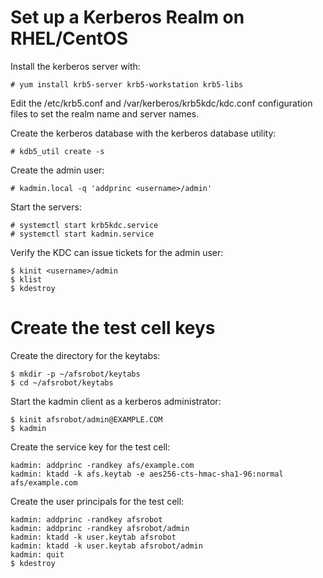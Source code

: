 
# Set up a Kerberos Realm on RHEL/CentOS

Install the kerberos server with:

    # yum install krb5-server krb5-workstation krb5-libs

Edit the /etc/krb5.conf and /var/kerberos/krb5kdc/kdc.conf configuration
files to set the realm name and server names.

Create the kerberos database with the kerberos database utility:

    # kdb5_util create -s

Create the admin user:

    # kadmin.local -q 'addprinc <username>/admin'

Start the servers:

    # systemctl start krb5kdc.service
    # systemctl start kadmin.service

Verify the KDC can issue tickets for the admin user:

    $ kinit <username>/admin
    $ klist
    $ kdestroy

# Create the test cell keys

Create the directory for the keytabs:

    $ mkdir -p ~/afsrobot/keytabs
    $ cd ~/afsrobot/keytabs

Start the kadmin client as a kerberos administrator:

    $ kinit afsrobot/admin@EXAMPLE.COM
    $ kadmin

Create the service key for the test cell:

    kadmin: addprinc -randkey afs/example.com
    kadmin: ktadd -k afs.keytab -e aes256-cts-hmac-sha1-96:normal afs/example.com

Create the user principals for the test cell:

    kadmin: addprinc -randkey afsrobot
    kadmin: addprinc -randkey afsrobot/admin
    kadmin: ktadd -k user.keytab afsrobot
    kadmin: ktadd -k user.keytab afsrobot/admin
    kadmin: quit
    $ kdestroy
